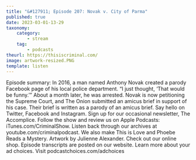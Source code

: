 ```yaml
---
title: "&#127911; Episode 207: Novak v. City of Parma"
published: true
date: 2023-03-01-13-29
taxonomy:
    category:
        - stream
    tag:
        - podcasts
theurl: https://thisiscriminal.com/
image: artwork-resized.PNG
template: listen
---
```


Episode summary: In 2016, a man named Anthony Novak created a parody Facebook page of his local police department. &ldquo;I just thought, &lsquo;That would be funny.&rsquo;&rdquo; About a month later, he was arrested. Novak is now petitioning the Supreme Court, and The Onion submitted an amicus brief in support of his case. Their brief is written as a parody of an amicus brief. Say hello on Twitter, Facebook and Instagram. Sign up for our occasional newsletter, The Accomplice. Follow the show and review us on Apple Podcasts: iTunes.com/CriminalShow. Listen back through our archives at youtube.com/criminalpodcast. We also make This is Love and Phoebe Reads a Mystery. Artwork by Julienne Alexander. Check out our online shop. Episode transcripts are posted on our website. Learn more about your ad choices. Visit podcastchoices.com/adchoices
